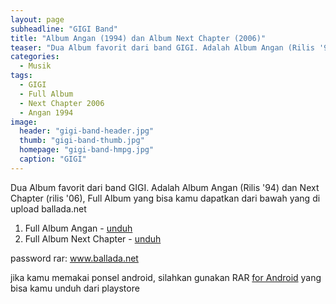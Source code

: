```yaml
---
layout: page
subheadline: "GIGI Band"
title: "Album Angan (1994) dan Album Next Chapter (2006)"
teaser: "Dua Album favorit dari band GIGI. Adalah Album Angan (Rilis '94) dan Next Chapter (rilis '06), Full Album bisa kamu nikmati"
categories:
  - Musik
tags:
  - GIGI
  - Full Album
  - Next Chapter 2006
  - Angan 1994
image:
  header: "gigi-band-header.jpg"
  thumb: "gigi-band-thumb.jpg"
  homepage: "gigi-band-hmpg.jpg"
  caption: "GIGI"
---
```


Dua Album favorit dari band GIGI. Adalah Album Angan (Rilis '94) dan Next Chapter (rilis '06), Full Album yang bisa kamu dapatkan dari bawah yang di upload ballada.net

1. Full Album Angan - [unduh][1]
2. Full Album Next Chapter - [unduh][2]

password rar: www.ballada.net 

jika kamu memakai ponsel android, silahkan gunakan RAR [for Android][3] yang bisa kamu unduh dari playstore 


  [1]: http://bit.ly/2E0hOns
  [2]: http://bit.ly/2E070Wh
  [3]: https://www.knoacc.org
